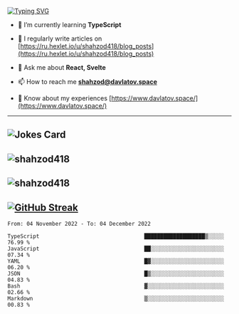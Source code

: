 [![Typing SVG](https://readme-typing-svg.herokuapp.com?font=Turret+Road&height=30&lines=HI!+I%60m+Frontend+Developer)](https://git.io/typing-svg)

- 🌱 I’m currently learning **TypeScript**

- 📝 I regularly write articles on [https://ru.hexlet.io/u/shahzod418/blog_posts](https://ru.hexlet.io/u/shahzod418/blog_posts)

- 💬 Ask me about **React, Svelte**

- 📫 How to reach me **shahzod@davlatov.space**

- 📄 Know about my experiences [https://www.davlatov.space/](https://www.davlatov.space/)

---
![Jokes Card](https://readme-jokes.vercel.app/api?theme=radical)
---
![shahzod418](https://github-readme-stats.vercel.app/api/top-langs?username=shahzod418&show_icons=true&theme=radical&locale=en&layout=compact)
---
![shahzod418](https://github-readme-stats.vercel.app/api?username=shahzod418&show_icons=true&theme=radical&locale=en&count_private=true)
---
[![GitHub Streak](http://github-readme-streak-stats.herokuapp.com?user=shahzod418&theme=radical&date_format=M%20j%5B%2C%20Y%5D)](https://git.io/streak-stats)
---
<!--START_SECTION:waka-->

```text
From: 04 November 2022 - To: 04 December 2022

TypeScript                                 ███████████████████▒░░░░░   76.99 %
JavaScript                                 ██░░░░░░░░░░░░░░░░░░░░░░░   07.34 %
YAML                                       █▓░░░░░░░░░░░░░░░░░░░░░░░   06.20 %
JSON                                       █▒░░░░░░░░░░░░░░░░░░░░░░░   04.83 %
Bash                                       ▓░░░░░░░░░░░░░░░░░░░░░░░░   02.66 %
Markdown                                   ▒░░░░░░░░░░░░░░░░░░░░░░░░   00.83 %
```

<!--END_SECTION:waka-->
